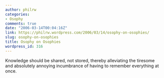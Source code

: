 ```yaml
---
author: philrw
categories:
- Osophy
comments: true
date: "2006-03-14T00:04:16Z"
link: https://philrw.wordpress.com/2006/03/14/osophy-on-osophies/
slug: osophy-on-osophies
title: Osophy on Osophies
wordpress_id: 316
---
```


Knowledge should be shared, not stored, thereby alleviating the
tiresome and absolutely annoying incumbrance of having to remember
everything at once.




